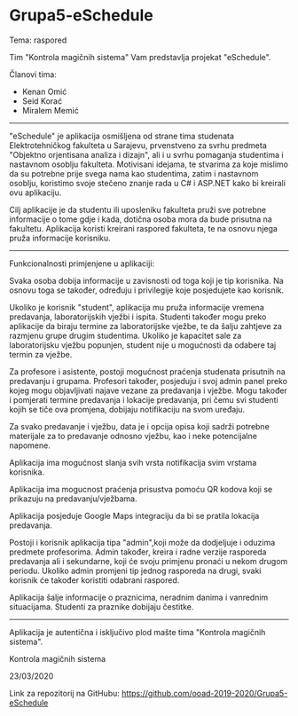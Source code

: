 # Grupa5-eSchedule
Tema: raspored

Tim "Kontrola magičnih sistema" Vam predstavlja projekat "eSchedule".

Članovi tima:
- Kenan Omić
- Seid Korać
- Miralem Memić

-------------------------------------------------------------------------------

"eSchedule" je aplikacija osmišljena od strane tima studenata Elektrotehničkog fakulteta u Sarajevu, prvenstveno za svrhu predmeta "Objektno orjentisana analiza i dizajn", ali i u svrhu pomaganja studentima i nastavnom osoblju fakulteta. Motivisani idejama, te stvarima za koje mislimo da su potrebne prije svega nama kao studentima, zatim i nastavnom osoblju, koristimo svoje stečeno znanje rada u C# i ASP.NET kako bi kreirali ovu aplikaciju.

Cilj aplikacije je da studentu ili uposleniku fakulteta pruži sve potrebne informacije o tome gdje i kada, dotična osoba mora da bude prisutna na fakultetu. Aplikacija koristi kreirani raspored fakulteta, te na osnovu njega pruža informacije korisniku.

-------------------------------------------------------------------------------

Funkcionalnosti primjenjene u aplikaciji:

Svaka osoba dobija informacije u zavisnosti od toga koji je tip korisnika. Na osnovu toga se također, određuju i privilegije koje posjedujete kao korisnik.

Ukoliko je korisnik "student", aplikacija mu pruža informacije vremena predavanja, laboratorijskih vježbi i ispita. Studenti također mogu preko aplikacije da biraju termine za laboratorijske vježbe, te da šalju zahtjeve za razmjenu grupe drugim studentima.
Ukoliko je kapacitet sale za laboratorijsku vježbu popunjen, student nije u mogućnosti da odabere taj termin za vježbe.

Za profesore i asistente, postoji mogućnost praćenja studenata prisutnih na predavanju i grupama. Profesori također, posjeduju i svoj admin panel preko kojeg mogu objavljivati najave vezane za predavanja i vježbe. Mogu također i pomjerati termine predavanja i lokacije predavanja, pri čemu svi studenti kojih se tiče ova promjena, dobijaju notifikaciju na svom uređaju.

Za svako predavanje i vježbu, data je i opcija opisa koji sadrži potrebne materijale za to predavanje odnosno vježbu, kao i neke potencijalne napomene.

Aplikacija ima mogućnost slanja svih vrsta notifikacija svim vrstama korisnika.

Aplikacija ima mogucnost praćenja prisustva pomoću QR kodova koji se prikazuju na predavanju/vježbama.

Aplikacija posjeduje Google Maps integraciju da bi se pratila lokacija predavanja.

Postoji i korisnik aplikacija tipa "admin",koji može da dodjeljuje i oduzima predmete profesorima. Admin također, kreira i radne verzije rasporeda predavanja ali i sekundarne, koji će svoju primjenu pronaći u nekom drugom periodu. Ukoliko admin promjeni tip jednog rasporeda na drugi, svaki korisnik će također koristiti odabrani raspored.

Aplikacija šalje informacije o praznicima, neradnim danima i vanrednim situacijama. Studenti za praznike dobijaju čestitke.

-------------------------------------------------------------------------------

Aplikacija je autentična i isključivo plod mašte tima "Kontrola magičnih sistema".

Kontrola magičnih sistema

23/03/2020

Link za repozitorij na GitHubu:
https://github.com/ooad-2019-2020/Grupa5-eSchedule

